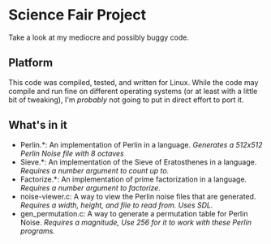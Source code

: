 # Science Fair Project
Take a look at my mediocre and possibly buggy code.

## Platform
This code was compiled, tested, and written for Linux. While the code may compile and run fine on different operating systems (or at least with a little bit of tweaking), I'm _probably_ not going to put in direct effort to port it.

## What's in it
- Perlin.*: An implementation of Perlin in a language. _Generates a 512x512 Perlin Noise file with 8 octaves_
- Sieve.*: An implementation of the Sieve of Eratosthenes in a language. _Requires a number argument to count up to._
- Factorize.*: An implementation of prime factorization in a language. _Requires a number argument to factorize._
- noise-viewer.c: A way to view the Perlin noise files that are generated. _Requires a width, height, and file to read from. Uses SDL._
- gen_permutation.c: A way to generate a permutation table for Perlin Noise. _Requires a magnitude, Use 256 for it to work with these Perlin programs._

